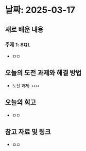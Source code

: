 # 날짜: 2025-03-17

## 새로 배운 내용
### 주제 1: SQL
- ㅁㅁ

## 오늘의 도전 과제와 해결 방법
- 도전 과제: ㅁㅁ

## 오늘의 회고
- ㅁㅁ

## 참고 자료 및 링크
- ㅁㅁ
